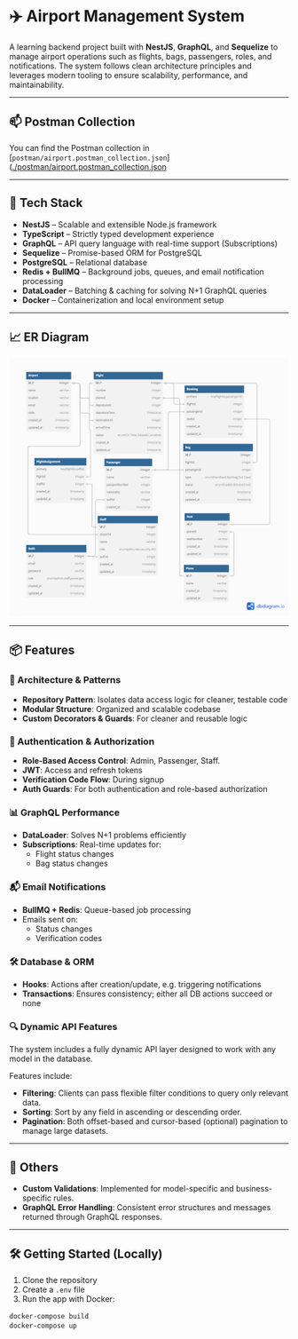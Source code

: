 # ✈️ Airport Management System

A learning backend project built with **NestJS**, **GraphQL**, and **Sequelize** to manage airport operations such as flights, bags, passengers, roles, and notifications. The system follows clean architecture principles and leverages modern tooling to ensure scalability, performance, and maintainability.

---

## 📫 Postman Collection

You can find the Postman collection in [`postman/airport.postman_collection.json`]([./postman/airport.postman_collection.json](https://www.postman.com/vortex-1744/workspace/eyad/collection/6845606e6d6bd3301c7b050a?action=share&creator=39034446&active-environment=39034446-8dc2af14-a681-4e01-a78d-1c20881f03f3)

---

## 🚀 Tech Stack

- **NestJS** – Scalable and extensible Node.js framework
- **TypeScript** – Strictly typed development experience
- **GraphQL** – API query language with real-time support (Subscriptions)
- **Sequelize** – Promise-based ORM for PostgreSQL
- **PostgreSQL** – Relational database
- **Redis + BullMQ** – Background jobs, queues, and email notification processing
- **DataLoader** – Batching & caching for solving N+1 GraphQL queries
- **Docker** – Containerization and local environment setup

---

## 📈 ER Diagram

![ER Diagram](https://raw.githubusercontent.com/Eyad-AbdElMohsen/Airport-Management-System/main/data.png)

---

## 📦 Features

### 🧱 Architecture & Patterns
- **Repository Pattern**: Isolates data access logic for cleaner, testable code
- **Modular Structure**: Organized and scalable codebase
- **Custom Decorators & Guards**: For cleaner and reusable logic

### 🔐 Authentication & Authorization
- **Role-Based Access Control**: Admin, Passenger, Staff.
- **JWT**: Access and refresh tokens
- **Verification Code Flow**: During signup
- **Auth Guards**: For both authentication and role-based authorization

### 📊 GraphQL Performance
- **DataLoader**: Solves N+1 problems efficiently
- **Subscriptions**: Real-time updates for:
  - Flight status changes
  - Bag status changes

### 📬 Email Notifications
- **BullMQ + Redis**: Queue-based job processing
- Emails sent on:
  - Status changes
  - Verification codes

### 🛠 Database & ORM
- **Hooks**: Actions after creation/update, e.g. triggering notifications
- **Transactions**: Ensures consistency; either all DB actions succeed or none

### 🔍 Dynamic API Features

The system includes a fully dynamic API layer designed to work with any model in the database.

Features include:
- **Filtering**: Clients can pass flexible filter conditions to query only relevant data.
- **Sorting**: Sort by any field in ascending or descending order.
- **Pagination**: Both offset-based and cursor-based (optional) pagination to manage large datasets.

---

## 🧩 Others

- **Custom Validations**: Implemented for model-specific and business-specific rules.
- **GraphQL Error Handling**: Consistent error structures and messages returned through GraphQL responses.

---

## 🛠 Getting Started (Locally)

1. Clone the repository
2. Create a `.env` file
3. Run the app with Docker:
```bash
docker-compose build
docker-compose up
